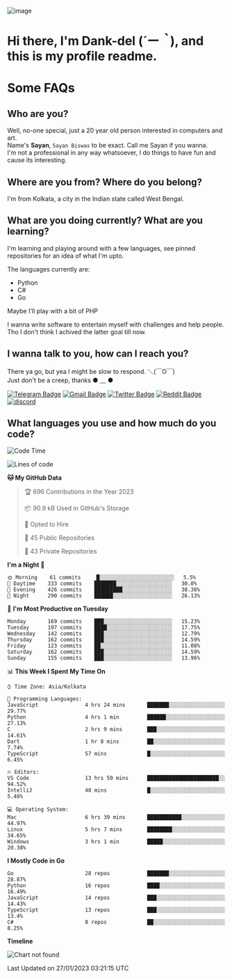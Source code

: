 ![image](https://user-images.githubusercontent.com/63096193/125182844-29f20800-e22f-11eb-8dc9-b0f2d29647bb.png)

# **Hi there, I'm Dank-del (*´ー｀*), and this is my profile readme.**
<!--  [![Profile views](https://gpvc.arturio.dev/dank-del)](https://github.com/dank-del) -->
# Some FAQs

## **Who are you?**

Well, no-one special, just a 20 year old person interested in computers and art. \
Name's **Sayan**, `Sayan Biswas` to be exact. Call me Sayan if you wanna. \
I'm not a professional in any way whatsoever, I do things to have fun and cause its interesting.

## **Where are you from? Where do you belong?**

I'm from Kolkata, a city in the Indian state called West Bengal.

## **What are you doing currently? What are you learning?**

I'm learning and playing around with a few languages, see pinned repositories for an idea of what I'm upto.

The languages currently are:

- Python
- C#
- Go

Maybe I'll play with a bit of PHP

I wanna write software to entertain myself with challenges and help people. \
Tho I don't think I achived the latter goal till now.

<!--## **Eww, I see a weeb profile.**

Can't help it, it's the best way to hide my face on this account
> Why do people hate weebs .-.

## **Cool, what more interests you?**

My interests are quite, weird. They're scattered all over the place. \
I've been fascinated by music and have studied it since the age of 6, I've performed on stage and on air but yeah now I've been away from that. I specialize in key instruments. \
Another thing that interests me is Media Production, aka, working with audio, video and broadcasting media.

> I just like art in general. also feeds the reason of me being obsessed with Japanese drawings (⋟ ﹏ ⋞)-->

## **I wanna talk to you, how can I reach you?**

There ya go, but yea I might be slow to respond. ＼(￣O￣) \
Just don't be a creep, thanks ● ﹏ ●

[![Telegram Badge](https://img.shields.io/badge/-dank_as_fuck-1ca0f1?style=flat-square&logo=telegram&logoColor=white&link=https://t.me/dank_as_fuck)](https://t.me/dank_as_fuck)
[![Gmail Badge](https://img.shields.io/badge/-sayan@asia.com-c14438?style=flat-square&logo=Gmail&logoColor=white&link=mailto:sayan@asia.com)](mailto:sayan@asia.com)
[![Twitter Badge](https://img.shields.io/twitter/follow/TheDankDel?style=social)](https://twitter.com/TheDankDel)
[![Reddit Badge](https://img.shields.io/reddit/user-karma/combined/dank_as_fuck_?style=social)](https://www.reddit.com/user/dank_as_fuck_/)
[![discord](https://discord-md-badge.vercel.app/api/shield/506536929152466945?style=social)](https://discordapp.com/users/506536929152466945)

## **What languages you use and how much do you code?**

<!--START_SECTION:waka-->
![Code Time](http://img.shields.io/badge/Code%20Time-1%2C028%20hrs%2038%20mins-blue)

![Lines of code](https://img.shields.io/badge/From%20Hello%20World%20I%27ve%20Written-1%20Million%20lines%20of%20code-blue)

**🐱 My GitHub Data** 

> 🏆 696 Contributions in the Year 2023
 > 
> 📦 90.9 kB Used in GitHub's Storage 
 > 
> 💼 Opted to Hire
 > 
> 📜 45 Public Repositories 
 > 
> 🔑 43 Private Repositories  
 > 
**I'm a Night 🦉** 

```text
🌞 Morning    61 commits     █░░░░░░░░░░░░░░░░░░░░░░░░   5.5% 
🌆 Daytime    333 commits    ███████░░░░░░░░░░░░░░░░░░   30.0% 
🌃 Evening    426 commits    █████████░░░░░░░░░░░░░░░░   38.38% 
🌙 Night      290 commits    ██████░░░░░░░░░░░░░░░░░░░   26.13%

```
📅 **I'm Most Productive on Tuesday** 

```text
Monday       169 commits    ███░░░░░░░░░░░░░░░░░░░░░░   15.23% 
Tuesday      197 commits    ████░░░░░░░░░░░░░░░░░░░░░   17.75% 
Wednesday    142 commits    ███░░░░░░░░░░░░░░░░░░░░░░   12.79% 
Thursday     162 commits    ███░░░░░░░░░░░░░░░░░░░░░░   14.59% 
Friday       123 commits    ██░░░░░░░░░░░░░░░░░░░░░░░   11.08% 
Saturday     162 commits    ███░░░░░░░░░░░░░░░░░░░░░░   14.59% 
Sunday       155 commits    ███░░░░░░░░░░░░░░░░░░░░░░   13.96%

```


📊 **This Week I Spent My Time On** 

```text
⌚︎ Time Zone: Asia/Kolkata

💬 Programming Languages: 
JavaScript               4 hrs 24 mins       ███████░░░░░░░░░░░░░░░░░░   29.77% 
Python                   4 hrs 1 min         ██████░░░░░░░░░░░░░░░░░░░   27.13% 
C                        2 hrs 9 mins        ███░░░░░░░░░░░░░░░░░░░░░░   14.61% 
Dart                     1 hr 8 mins         ██░░░░░░░░░░░░░░░░░░░░░░░   7.74% 
TypeScript               57 mins             █░░░░░░░░░░░░░░░░░░░░░░░░   6.45%

🔥 Editors: 
VS Code                  13 hrs 59 mins      ███████████████████████░░   94.52% 
IntelliJ                 48 mins             █░░░░░░░░░░░░░░░░░░░░░░░░   5.48%

💻 Operating System: 
Mac                      6 hrs 39 mins       ███████████░░░░░░░░░░░░░░   44.97% 
Linux                    5 hrs 7 mins        ████████░░░░░░░░░░░░░░░░░   34.65% 
Windows                  3 hrs 1 min         █████░░░░░░░░░░░░░░░░░░░░   20.38%

```

**I Mostly Code in Go** 

```text
Go                       28 repos            ███████░░░░░░░░░░░░░░░░░░   28.87% 
Python                   16 repos            ████░░░░░░░░░░░░░░░░░░░░░   16.49% 
JavaScript               14 repos            ███░░░░░░░░░░░░░░░░░░░░░░   14.43% 
TypeScript               13 repos            ███░░░░░░░░░░░░░░░░░░░░░░   13.4% 
C#                       8 repos             ██░░░░░░░░░░░░░░░░░░░░░░░   8.25%

```


**Timeline**

![Chart not found](https://raw.githubusercontent.com/Dank-del/Dank-del/main/charts/bar_graph.png) 


 Last Updated on 27/01/2023 03:21:15 UTC
<!--END_SECTION:waka-->

<!--## **Can I stalk your spotify?**

Um sure.

![OwO Spotify](https://spotify-recently-played-readme.vercel.app/api?user=31fdrsslnr7nvq4ytqwtw7c4rxfm&count=5)-->
